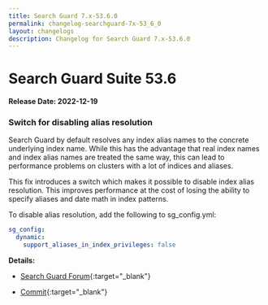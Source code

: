 ```yaml
---
title: Search Guard 7.x-53.6.0
permalink: changelog-searchguard-7x-53_6_0
layout: changelogs
description: Changelog for Search Guard 7.x-53.6.0
---
```

<!--- Copyright 2022 floragunn GmbH -->

# Search Guard Suite 53.6

**Release Date: 2022-12-19**

### Switch for disabling alias resolution

Search Guard by default resolves any index alias names to the concrete underlying index name. While this has the advantage that
real index names and index alias names are treated the same way, this can lead to performance problems on clusters with a lot of
indices and aliases.

This fix introduces a switch which makes it possible to disable index alias resolution. This improves performance at the
cost of losing the ability to specify aliases and date math in index patterns.

To disable alias resolution, add the following to sg_config.yml:

```yml
sg_config:
  dynamic:
    support_aliases_in_index_privileges: false
```

**Details:**

* [Search Guard Forum](https://forum.search-guard.com/t/high-cpu-usage-after-es-update-to-7-17-7/2387/6){:target="_blank"}

* [Commit](https://git.floragunn.com/search-guard/search-guard-suite-enterprise/-/commit/cf31c473b64be352f54b6d6b0838e73a158a55e6){:target="_blank"}